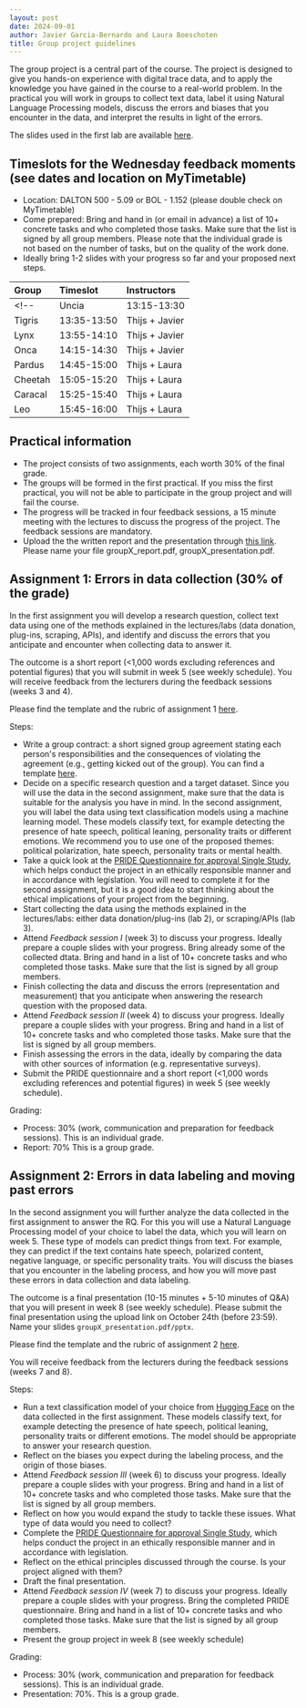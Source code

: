```yaml
---
layout: post
date: 2024-09-01
author: Javier Garcia-Bernardo and Laura Boeschoten
title: Group project guidelines
---
```


The group project is a central part of the course. The project is designed to give you hands-on experience with digital trace data, and to apply the knowledge you have gained in the course to a real-world problem. In the practical you will work in groups to collect text data, label it using Natural Language Processing models, discuss the errors and biases that you encounter in the data, and interpret the results in light of the errors.

The slides used in the first lab are available [here](https://surfdrive.surf.nl/files/index.php/s/eC188WPkihnWC2I).

## Timeslots for the Wednesday feedback moments (see dates and location on MyTimetable)

- Location: DALTON 500 - 5.09 or BOL - 1.152 (please double check on MyTimetable)
- Come prepared: Bring and hand in (or email in advance) a list of 10+ concrete tasks and who completed those tasks. Make sure that the list is signed by all group members. Please note that the individual grade is not based on the number of tasks, but on the quality of the work done.
- Ideally bring 1-2 slides with your progress so far and your proposed next steps.


| Group   | Timeslot            | Instructors             |
|:--------|:--------------------|:------------------------|
<!-- | Uncia   | 13:15-13:30         | Thijs + Javier          |
| Tigris  | 13:35-13:50         | Thijs + Javier          |
| Lynx    | 13:55-14:10         | Thijs + Javier          |
| Onca    | 14:15-14:30         | Thijs + Javier          |
| Pardus  | 14:45-15:00         | Thijs + Laura           |
| Cheetah | 15:05-15:20         | Thijs + Laura           |
| Caracal | 15:25-15:40         | Thijs + Laura           |
| Leo     | 15:45-16:00         | Thijs + Laura           | -->


## Practical information
* The project consists of two assignments, each worth 30% of the final grade. 
* The groups will be formed in the first practical. If you miss the first practical, you will not be able to participate in the group project and will fail the course.
* The progress will be tracked in four feedback sessions, a 15 minute meeting with the lectures to discuss the progress of the project. The feedback sessions are mandatory.
* Upload the the written report and the presentation through [this link](https://surfdrive.surf.nl/files/index.php/s/HgeNKHK8K9JS4jW). Please name your file groupX_report.pdf, groupX_presentation.pdf. 


## Assignment 1: Errors in data collection (30% of the grade)
In the first assignment you will develop a research question, collect text data using one of the methods explained in the lectures/labs (data donation, plug-ins, scraping, APIs), and identify and discuss the errors that you anticipate and encounter when collecting data to answer it.  

The outcome is a short report (<1,000 words excluding references and potential figures) that you will submit in week 5 (see weekly schedule). You will receive feedback from the lecturers during the feedback sessions (weeks 3 and 4).

Please find the template and the rubric of assignment 1 [here](https://digitaltracedata.github.io/materials/template_assignment1.docx).

Steps:
- Write a group contract: a short signed group agreement stating each person's responsibilities and the consequences of violating the agreement (e.g., getting kicked out of the group). You can find a template [here](https://docs.google.com/document/d/1VdUVTzQaxsFTXqVFKyJlNi9FZ_WlRKkHP-da_1MlPxI/edit?usp=sharing).
- Decide on a specific research question and a target dataset. Since you will use the data in the second assignment, make sure that the data is suitable for the analysis you have in mind. In the second assignment, you will label the data using text classification models using a machine learning model. These models classify text, for example detecting the presence of hate speech, political leaning, personality traits or different emotions. We recommend you to use one of the proposed themes: political polarization, hate speech, personality traits or mental health. 
- Take a quick look at the [PRIDE Questionnaire for approval Single Study](https://ferb.sites.uu.nl/wp-content/uploads/sites/432/2020/12/PRIDE-Questionnaire-for-approval-Single-Study.docx), which helps conduct the project in an ethically responsible manner and in accordance with legislation. You will need to complete it for the second assignment, but it is a good idea to start thinking about the ethical implications of your project from the beginning.
- Start collecting the data using the methods explained in the lectures/labs: either data donation/plug-ins (lab 2), or scraping/APIs (lab 3).
- Attend _Feedback session I_ (week 3) to discuss your progress. Ideally prepare a couple slides with your progress. Bring already some of the collected dtata. Bring and hand in a list of 10+ concrete tasks and who completed those tasks. Make sure that the list is signed by all group members.
- Finish collecting the data and discuss the errors (representation and measurement) that you anticipate when answering the research question with the proposed data.
- Attend _Feedback session II_ (week 4) to discuss your progress. Ideally prepare a couple slides with your progress. Bring and hand in a list of 10+ concrete tasks and who completed those tasks. Make sure that the list is signed by all group members.
- Finish assessing the errors in the data, ideally by comparing the data with other sources of information (e.g. representative surveys).
- Submit the PRIDE questionnaire and a short report (<1,000 words excluding references and potential figures) in week 5 (see weekly schedule).

Grading:
- Process: 30% (work, communication and preparation for feedback sessions). This is an individual grade.
- Report: 70% This is a group grade.


## Assignment 2: Errors in data labeling and moving past errors
In the second assignment you will further analyze the data collected in the first assignment to answer the RQ. For this you will use a Natural Language Processing model of your choice to label the data, which you will learn on week 5. These type of models can predict things from text. For example, they can predict if the text contains hate speech, polarized content, negative language, or specific personality traits. You will discuss the biases that you encounter in the labeling process, and how you will move past these errors in data collection and data labeling.

The outcome is a final presentation (10-15 minutes + 5-10 minutes of Q&A) that you will present in week 8 (see weekly schedule). Please submit the final presentation using the upload link on October 24th (before 23:59). Name your slides `groupX_presentation.pdf/pptx`.

Please find the template and the rubric of assignment 2 [here](https://digitaltracedata.github.io/materials/template_assignment2.docx).


You will receive feedback from the lecturers during the feedback sessions (weeks 7 and 8).

Steps:
- Run a text classification model of your choice from [Hugging Face](https://huggingface.co/models) on the data collected in the first assignment. These models classify text, for example detecting the presence of hate speech, political leaning, personality traits or different emotions. The model should be appropriate to answer your research question.
- Reflect on the biases you expect during the labeling process, and the origin of those biases.
- Attend _Feedback session III_ (week 6) to discuss your progress. Ideally prepare a couple slides with your progress. Bring and hand in a list of 10+ concrete tasks and who completed those tasks. Make sure that the list is signed by all group members.
- Reflect on how you would expand the study to tackle these issues. What type of data would you need to collect?
- Complete the [PRIDE Questionnaire for approval Single Study](https://ferb.sites.uu.nl/wp-content/uploads/sites/432/2020/12/PRIDE-Questionnaire-for-approval-Single-Study.docx), which helps conduct the project in an ethically responsible manner and in accordance with legislation. 
- Reflect on the ethical principles discussed through the course. Is your project aligned with them?
- Draft the final presentation.
- Attend _Feedback session IV_ (week 7) to discuss your progress. Ideally prepare a couple slides with your progress. Bring the completed PRIDE questionnaire. Bring and hand in a list of 10+ concrete tasks and who completed those tasks. Make sure that the list is signed by all group members.
- Present the group project in week 8 (see weekly schedule)

Grading:
- Process: 30% (work, communication and preparation for feedback sessions). This is an individual grade.
- Presentation: 70%. This is a group grade.